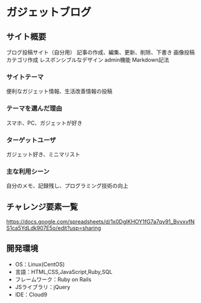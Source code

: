 # ガジェットブログ

## サイト概要
ブログ投稿サイト（自分用）
記事の作成、編集、更新、削除、下書き
画像投稿
カテゴリ作成
レスポンシブルなデザイン
admin機能
Markdown記法

### サイトテーマ
便利なガジェット情報、生活改善情報の投稿

### テーマを選んだ理由
スマホ、PC、ガジェットが好き

### ターゲットユーザ
ガジェット好き、ミニマリスト

### 主な利用シーン
自分のメモ、記録残し、プログラミング技術の向上

<!--## 設計書-->
<!--<...>-->

## チャレンジ要素一覧
https://docs.google.com/spreadsheets/d/1x0DgIKHOY1fG7a7qy91_BvvxvfNS1ca5YdLdk907E5o/edit?usp=sharing

## 開発環境
- OS：Linux(CentOS)
- 言語：HTML,CSS,JavaScript,Ruby,SQL
- フレームワーク：Ruby on Rails
- JSライブラリ：jQuery
- IDE：Cloud9

<!--## 使用素材-->
<!--- 外部サービスの画像素材・音声素材を使用した場合は、必ずサービス名とURLを明記してください。-->
<!--- 使用しない場合は、使用素材の項目をREADMEから削除してください。-->
